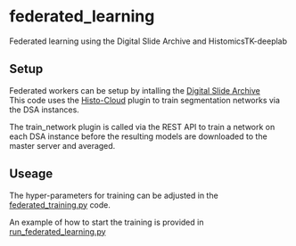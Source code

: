 # federated_learning
Federated learning using the Digital Slide Archive and HistomicsTK-deeplab

<h2>Setup</h2>

Federated workers can be setup by intalling the [Digital Slide Archive](https://digitalslidearchive.github.io/digital_slide_archive/)  
This code uses the [Histo-Cloud](https://github.com/SarderLab/Histo-cloud) plugin to train segmentation networks via the DSA instances.

The train_network plugin is called via the REST API to train a network on each DSA instance before the resulting models are downloaded to the master server and averaged. 

<h2>Useage</h2>

The hyper-parameters for training can be adjusted in the [federated_training.py](https://github.com/SarderLab/federated_learning/blob/main/federated_training.py) code. 

An example of how to start the training is provided in [run_federated_learning.py](https://github.com/SarderLab/federated_learning/blob/main/run_federated_learning.py)
